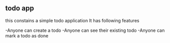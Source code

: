 ## todo app
this constains a simple todo application
It has following features

-Anyone can create a todo
-Anyone can see their existing todo
-Anyone can mark a todo as done
